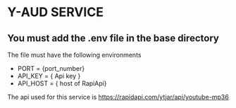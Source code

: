 # Y-AUD SERVICE

## You must add the .env file in the base directory

The file must have the following environments

- PORT = {port_number}
- API_KEY = { Api key }
- API_HOST = { host of RapiApi}

The api used for this service is https://rapidapi.com/ytjar/api/youtube-mp36


